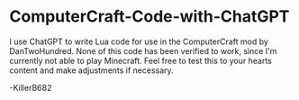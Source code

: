 # ComputerCraft-Code-with-ChatGPT

I use ChatGPT to write Lua code for use in the ComputerCraft mod by DanTwoHundred.
None of this code has been verified to work, since I'm currently not able to play Minecraft. 
Feel free to test this to your hearts content and make adjustments if necessary.

-KillerB682
